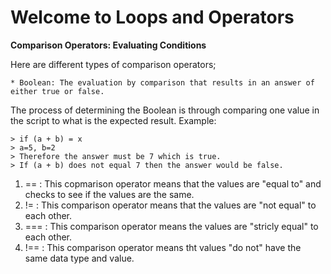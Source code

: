 # Welcome to Loops and Operators

**Comparison Operators: Evaluating Conditions**

Here are different types of comparison operators;

    * Boolean: The evaluation by comparison that results in an answer of either true or false. 
The process of determining the Boolean is through comparing one value in the script to what is the expected result.
Example:   

    > if (a + b) = x
    > a=5, b=2
    > Therefore the answer must be 7 which is true.
    > If (a + b) does not equal 7 then the answer would be false. 

1. == : This copmarison operator means that the values are "equal to" and checks to see if the values are the same.
2. != : This comparison operator means that the values are "not equal" to each other.
3. === : This comparison operator means the values are "stricly equal" to each other.
4. !== : This comparison operator means tht values "do not" have the same data type and value.
